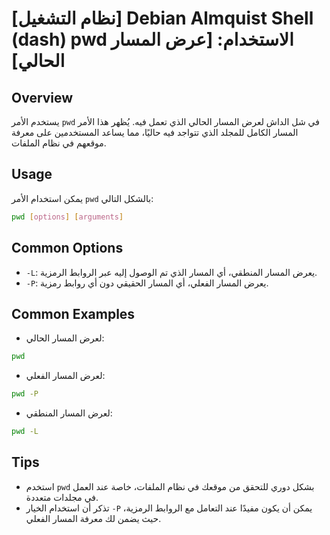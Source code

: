# [نظام التشغيل] Debian Almquist Shell (dash) pwd الاستخدام: [عرض المسار الحالي]

## Overview
يستخدم الأمر `pwd` في شل الداش لعرض المسار الحالي الذي تعمل فيه. يُظهر هذا الأمر المسار الكامل للمجلد الذي تتواجد فيه حاليًا، مما يساعد المستخدمين على معرفة موقعهم في نظام الملفات.

## Usage
يمكن استخدام الأمر `pwd` بالشكل التالي:

```bash
pwd [options] [arguments]
```

## Common Options
- `-L`: يعرض المسار المنطقي، أي المسار الذي تم الوصول إليه عبر الروابط الرمزية.
- `-P`: يعرض المسار الفعلي، أي المسار الحقيقي دون أي روابط رمزية.

## Common Examples
- لعرض المسار الحالي:
```bash
pwd
```

- لعرض المسار الفعلي:
```bash
pwd -P
```

- لعرض المسار المنطقي:
```bash
pwd -L
```

## Tips
- استخدم `pwd` بشكل دوري للتحقق من موقعك في نظام الملفات، خاصة عند العمل في مجلدات متعددة.
- تذكر أن استخدام الخيار `-P` يمكن أن يكون مفيدًا عند التعامل مع الروابط الرمزية، حيث يضمن لك معرفة المسار الفعلي.